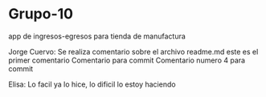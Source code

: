 # Grupo-10
app de ingresos-egresos para tienda de manufactura


Jorge Cuervo: Se realiza comentario sobre el archivo readme.md 
este es el primer comentario
Comentario para commit
Comentario numero 4 para commit

Elisa: Lo facil ya lo hice, lo dificil lo estoy haciendo